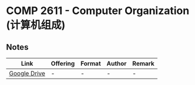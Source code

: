 # COMP 2611 - Computer Organization (计算机组成)

## Notes

| Link | Offering | Format | Author | Remark |
| ---- | -------- | ------ | ------ | ------ |
| [Google Drive](https://drive.google.com/drive/folders/17MwKVcmyGZdYFElMFC3vwyb-pp1Wl9hW?usp=sharing) | - | - | - | - |
